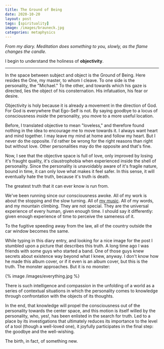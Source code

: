 ```yaml
---
title: The Ground of Being
date: 2020-10-20
layout: post
tags: [spirituality]
image: /images/brauneck.jpg
categories: metaphysics
---
```


*From my diary. Meditation does something to you, slowly, as the flame
changes the candle.*

I begin to understand the holiness of **objectivity**.

----

In the space between subject and object is the Ground of Being. Here resides the
One, my master, to whom I cleave. To one side is the personality, the "Michael."
To the other, and towards which his gaze is directed, lies the object of his
consternation. His infatuation, his fear or desire.

Objectivity is holy because it is already a movement in the direction of God.
For God is everywhere that Ego-Self is not. By saying goodbye to a locus of
consciousness *inside* the personality, you move to a more useful location.

Before, I translated objective to mean "loveless," and therefore found nothing in
the idea to encourage me to move towards it. I always want heart and mind together.
I may leave my mind at home and follow my heart. But I never do the opposite.
I'd rather be wrong for the right reasons than right but without love. Other
personalities may do the opposite and that's fine.

Now, I see that the objective space is full of love, only improved by losing it's
fraught quality, it's claustrophobia when experienced inside the shell of
personality. Since the personality is unavoidably aware of it's fragile nature,
bound in time, it can only love what makes it feel safer. In this sense, it will
eventually hate the truth, because it's truth is death.

The greatest truth that it can ever know is run from.

We've been running since our consciousness awoke. All of my work is about the
stopping and the slow turning. All of [my music](https://soundcloud.com/ripsawridge/dawn-treader).
All of my words, and my mountain
climbing. They are not special. They are the universal experience of every human,
given enough time. I should say it differently: given enough experience of time
to perceive the sameness of it.

To the fugitive speeding away from the law, all of the country outside the car window
becomes the same.

While typing in this diary entry, and looking for a nice image for the post
I stumbled upon a picture that describes this truth. A long time ago I
was friends with some guys who started a band. One of those guys knew secrets
about existence way beyond what I knew, anyway. I don't know how he made
this album cover, or if it even is an album cover, but this is the truth.
The monster approaches. But it is no monster:

{% image /images/everything.jpg %}

There is such intelligence and compassion in the unfolding of a world as a series
of contextual situations in which the personality comes to knowledge through
confrontation with the objects of its thoughts.

In the end, that knowledge will propel the consciousness out of the personality
towards the center space, and this motion is itself willed by the personality, who,
yes!, has been enlisted in the search for truth. Led to a place by its investigations
that ultimately reduces its importance to the level of a tool (though a well-loved one),
it joyfully participates in the final step: the goodbye and the well-wishing.

The birth, in fact, of something new.
